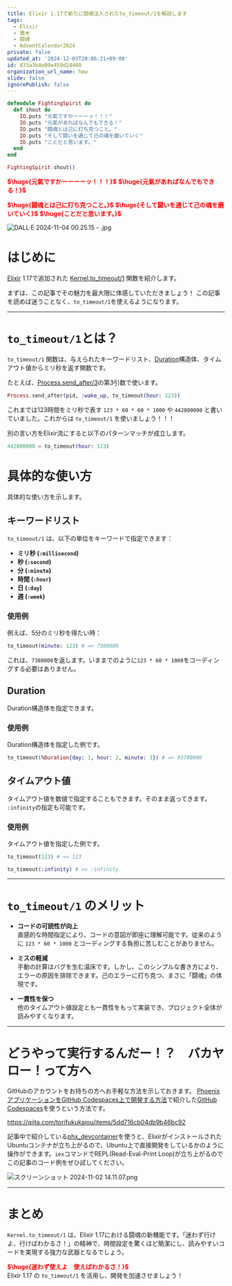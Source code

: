 ```yaml
---
title: Elixir 1.17で新たに闘魂注入されたto_timeout/1を解説します
tags:
  - Elixir
  - 猪木
  - 闘魂
  - AdventCalendar2024
private: false
updated_at: '2024-12-03T20:06:21+09:00'
id: d33a3b4e09e459d24460
organization_url_name: haw
slide: false
ignorePublish: false
---
```

```elixir
defmodule FightingSpirit do
  def shout do
    IO.puts "元氣ですかーーーッ！！！"
    IO.puts "元氣があればなんでもできる！"
    IO.puts "闘魂とは己に打ち克つこと。"
    IO.puts "そして闘いを通じて己の魂を磨いていく"
    IO.puts "ことだと思います。"
  end
end

FightingSpirit.shout()
```

<b><font color="red">$\huge{元氣ですかーーーーッ！！！}$</font></b>
<b><font color="red">$\huge{元氣があればなんでもできる！}$</font></b>

<b><font color="red">$\huge{闘魂とは己に打ち克つこと。}$</font></b>
<b><font color="red">$\huge{そして闘いを通じて己の魂を磨いていく}$</font></b>
<b><font color="red">$\huge{ことだと思います。}$</font></b>

![DALL·E 2024-11-04 00.25.15 - .jpg](https://qiita-image-store.s3.ap-northeast-1.amazonaws.com/0/131808/d3578b8e-65f3-ab36-4d1b-a64a2fa35aee.jpeg)



# はじめに

[Elixir](https://elixir-lang.org/) 1.17で追加された [Kernel.to_timeout/1](https://hexdocs.pm/elixir/Kernel.html#to_timeout/1) 関数を紹介します。

まずは、この記事でその魅力を最大限に体感していただきましょう！
この記事を読めば迷うことなく、`to_timeout/1`を使えるようになります。

---

# `to_timeout/1`とは？

`to_timeout/1` 関数は、与えられたキーワードリスト、[Duration](https://hexdocs.pm/elixir/Duration.html)構造体、タイムアウト値からミリ秒を返す関数です。

たとえば、[Process.send_after/3](https://hexdocs.pm/elixir/Process.html#send_after/4)の第3引数で使います。

```elixir
Process.send_after(pid, :wake_up, to_timeout(hour: 123))
```

これまでは123時間をミリ秒で表す `123 * 60 * 60 * 1000` や `442800000` と書いていました。これからは `to_timeout/1` を使いましょう！！！

別の言い方をElixir流にすると以下のパターンマッチが成立します。

```elixir
442800000 = to_timeout(hour: 123)
```

# 具体的な使い方

具体的な使い方を示します。

## キーワードリスト

`to_timeout/1` は、以下の単位をキーワードで指定できます：

- **ミリ秒 (`:millisecond`)**
- **秒 (`:second`)**
- **分 (`:minute`)**
- **時間 (`:hour`)**
- **日 (`:day`)**
- **週 (`:week`)**

### 使用例

例えば、5分のミリ秒を得たい時：

```elixir
to_timeout(minute: 123) # => 7380000
```

これは、`7380000`を返します。いままでのように`123 * 60 * 1000`をコーディングする必要はありません。

## Duration

Duration構造体を指定できます。

### 使用例

Duration構造体を指定した例です。

```elixir
to_timeout(%Duration{day: 1, hour: 2, minute: 3}) # => 93780000
```

## タイムアウト値

タイムアウト値を数値で指定することもできます。そのまま返ってきます。 `:infinity`の指定も可能です。

### 使用例

タイムアウト値を指定した例です。

```elixir
to_timeout(123) # => 123

to_timeout(:infinity) # => :infinity
```

---


# `to_timeout/1` のメリット

- **コードの可読性が向上**  
  直感的な時間指定により、コードの意図が即座に理解可能です。従来のように `123 * 60 * 1000` とコーディングする負担に苦しむことがありません。

- **ミスの軽減**  
  手動の計算はバグを生む温床です。しかし、このシンプルな書き方により、エラーの原因を排除できます。己のエラーに打ち克つ、まさに「闘魂」の体現です。

- **一貫性を保つ**  
  他のタイムアウト値設定とも一貫性をもって実装でき、プロジェクト全体が読みやすくなります。

---

# どうやって実行するんだー！？　バカヤロー！って方へ

GitHubのアカウントをお持ちの方へお手軽な方法を示しておきます。
[PhoenixアプリケーションをGitHub Codespaces上で開発する方法](https://qiita.com/torifukukaiou/items/5dd716cb04db9b46bc92)で紹介した[GitHub Codespaces](https://github.co.jp/features/codespaces)を使うという方法です。

https://qiita.com/torifukukaiou/items/5dd716cb04db9b46bc92

記事中で紹介している[phx_devcontainer](https://github.com/TORIFUKUKaiou/phx_devcontainer)を使うと、ElixirがインストールされたUbuntuコンテナが立ち上がるので、Ubuntu上で直接開発をしているかのように操作ができます。`iex`コマンドでREPL(Read-Eval-Print Loop)が立ち上がるのでこの記事のコード例をぜひ試してください。

![スクリーンショット 2024-11-02 14.11.07.png](https://qiita-image-store.s3.ap-northeast-1.amazonaws.com/0/131808/303ee996-0b65-30c9-9b75-08d297b96f7a.png)

---

# まとめ

`Kernel.to_timeout/1` は、Elixir 1.17における闘魂の新機能です。「迷わず行けよ、行けばわかるさ！」の精神で、時間設定を驚くほど簡潔にし、読みやすいコードを実現する強力な武器となるでしょう。

<b><font color="red">$\huge{迷わず使えよ　使えばわかるさ！}$</font></b>  
Elixir 1.17 の `to_timeout/1` を活用し、開発を加速させましょう！

